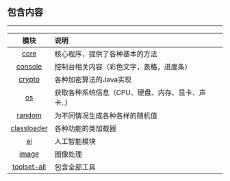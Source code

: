 ## 包含内容

---

|模块|说明|
|:---:|:---|
|[core](core/README.md)|核心程序，提供了各种基本的方法|
|[console](console/README.md)|控制台相关内容（彩色文字，表格，进度条）|
|[crypto](crypto/README.md)|各种加密算法的Java实现|
|[os](os/README.md)|获取各种系统信息（CPU、硬盘、内存、显卡、声卡..）|
|[random](random/README.md)|为不同情况生成各种各样的随机值|
|[classloader](class-loader/README.md)|各种功能的类加载器|
|[ai](ai/README.md)|人工智能模块|
|[image](image/README.md)|图像处理|
|[toolset-all](toolset-all/README.md)|包含全部工具|